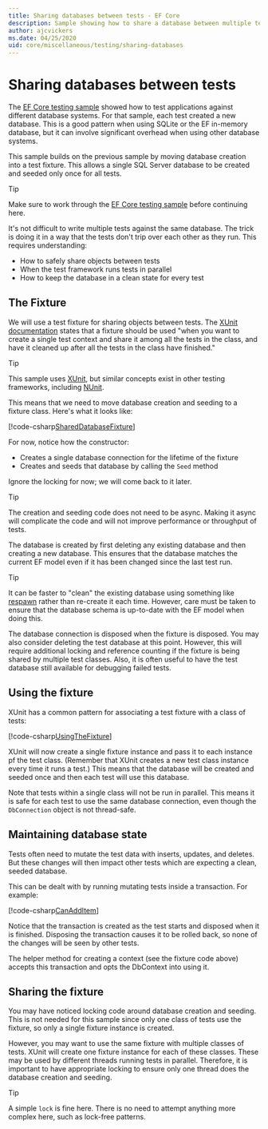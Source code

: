 ```yaml
---
title: Sharing databases between tests - EF Core
description: Sample showing how to share a database between multiple tests
author: ajcvickers
ms.date: 04/25/2020
uid: core/miscellaneous/testing/sharing-databases
---
```


# Sharing databases between tests

The [EF Core testing sample](xref:core/miscellaneous/testing/testing-sample) showed how to test applications against different database systems.
For that sample, each test created a new database.
This is a good pattern when using SQLite or the EF in-memory database, but it can involve significant overhead when using other database systems.

This sample builds on the previous sample by moving database creation into a test fixture.
This allows a single SQL Server database to be created and seeded only once for all tests.

> [!TIP]
> Make sure to work through the [EF Core testing sample](xref:core/miscellaneous/testing/testing-sample) before continuing here.

It's not difficult to write multiple tests against the same database.
The trick is doing it in a way that the tests don't trip over each other as they run.
This requires understanding:
* How to safely share objects between tests
* When the test framework runs tests in parallel
* How to keep the database in a clean state for every test  

## The Fixture

We will use a test fixture for sharing objects between tests.
The [XUnit documentation](https://xunit.net/docs/shared-context.html) states that a fixture should be used "when you want to create a single test context and share it among all the tests in the class, and have it cleaned up after all the tests in the class have finished."

> [!TIP]
> This sample uses [XUnit](https://xunit.net/), but similar concepts exist in other testing frameworks, including [NUnit](https://nunit.org/).

This means that we need to move database creation and seeding to a fixture class.
Here's what it looks like:

[!code-csharp[SharedDatabaseFixture](../../../../samples/core/Miscellaneous/Testing/ItemsWebApi/SharedDatabaseTests/SharedDatabaseFixture.cs?name=SharedDatabaseFixture)]

For now, notice how the constructor:
* Creates a single database connection for the lifetime of the fixture
* Creates and seeds that database by calling the `Seed` method 

Ignore the locking for now; we will come back to it later.

> [!TIP]
> The creation and seeding code does not need to be async.
> Making it async will complicate the code and will not improve performance or throughput of tests.

The database is created by first deleting any existing database and then creating a new database.
This ensures that the database matches the current EF model even if it has been changed since the last test run.

> [!TIP]
> It can be faster to "clean" the existing database using something like [respawn](https://jimmybogard.com/tag/respawn/) rather than re-create it each time.
> However, care must be taken to ensure that the database schema is up-to-date with the EF model when doing this.

The database connection is disposed when the fixture is disposed.
You may also consider deleting the test database at this point.
However, this will require additional locking and reference counting if the fixture is being shared by multiple test classes.
Also, it is often useful to have the test database still available for debugging failed tests.  

## Using the fixture

XUnit has a common pattern for associating a test fixture with a class of tests:

[!code-csharp[UsingTheFixture](../../../../samples/core/Miscellaneous/Testing/ItemsWebApi/SharedDatabaseTests/SharedDatabaseTest.cs?name=UsingTheFixture)]

XUnit will now create a single fixture instance and pass it to each instance pf the test class.
(Remember that XUnit creates a new test class instance every time it runs a test.)
This means that the database will be created and seeded once and then each test will use this database.

Note that tests within a single class will not be run in parallel.
This means it is safe for each test to use the same database connection, even though the `DbConnection` object is not thread-safe.

## Maintaining database state

Tests often need to mutate the test data with inserts, updates, and deletes.
But these changes will then impact other tests which are expecting a clean, seeded database.

This can be dealt with by running mutating tests inside a transaction.
For example:

[!code-csharp[CanAddItem](../../../../samples/core/Miscellaneous/Testing/ItemsWebApi/SharedDatabaseTests/SharedDatabaseTest.cs?name=CanAddItem)]

Notice that the transaction is created as the test starts and disposed when it is finished.
Disposing the transaction causes it to be rolled back, so none of the changes will be seen by other tests.

The helper method for creating a context (see the fixture code above) accepts this transaction and opts the DbContext into using it. 

## Sharing the fixture

You may have noticed locking code around database creation and seeding.
This is not needed for this sample since only one class of tests use the fixture, so only a single fixture instance is created.

However, you may want to use the same fixture with multiple classes of tests.
XUnit will create one fixture instance for each of these classes.
These may be used by different threads running tests in parallel.
Therefore, it is important to have appropriate locking to ensure only one thread does the database creation and seeding.

> [!TIP]
> A simple `lock` is fine here.
> There is no need to attempt anything more complex here, such as lock-free patterns.
